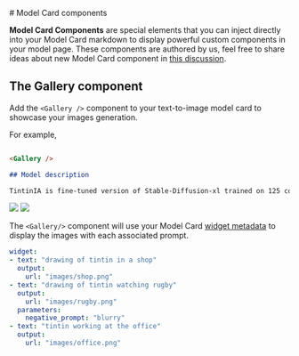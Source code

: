 # Model Card components

**Model Card Components** are special elements that you can inject directly into your Model Card markdown to display powerful custom components in your model page. These components are authored by us, feel free to share ideas about new Model Card component in [this discussion](https://huggingface.co/spaces/huggingchat/chat-ui/discussions/312).

## The Gallery component

Add the `<Gallery />` component to your text-to-image model card to showcase your images generation.

For example, 
```md

<Gallery />

## Model description

TintinIA is fine-tuned version of Stable-Diffusion-xl trained on 125 comics panels from Tintin album. 

```


<div class="flex justify-center">
<img class="block dark:hidden" src="https://huggingface.co/datasets/huggingface/documentation-images/resolve/main/hub/models-gallery.png"/>
<img class="hidden dark:block" src="https://huggingface.co/datasets/huggingface/documentation-images/resolve/main/hub/models-gallery-dark.png"/>
</div>

The `<Gallery/>` component will use your Model Card [widget metadata](/docs/hub/models-widgets-examples#text-to-image) to display the images with each associated prompt.

```yaml
widget:
- text: "drawing of tintin in a shop"
  output:
    url: "images/shop.png"
- text: "drawing of tintin watching rugby"
  output:
    url: "images/rugby.png"
  parameters:
    negative_prompt: "blurry"
- text: "tintin working at the office"
  output:
    url: "images/office.png"
```
